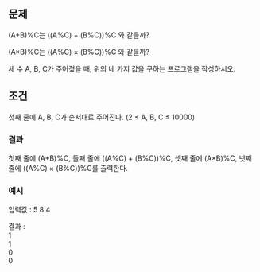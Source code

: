 ## 문제
(A+B)%C는 ((A%C) + (B%C))%C 와 같을까?

(A×B)%C는 ((A%C) × (B%C))%C 와 같을까?

세 수 A, B, C가 주어졌을 때, 위의 네 가지 값을 구하는 프로그램을 작성하시오.

## 조건
첫째 줄에 A, B, C가 순서대로 주어진다. (2 ≤ A, B, C ≤ 10000)

### 결과
첫째 줄에 (A+B)%C, 둘째 줄에 ((A%C) + (B%C))%C, 셋째 줄에 (A×B)%C, 넷째 줄에 ((A%C) × (B%C))%C를 출력한다.


### 예시
입력값 : 5 8 4

결과 : <br>
1 <br>
1 <br>
0 <br>
0
